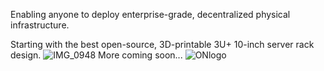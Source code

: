Enabling anyone to deploy enterprise-grade, decentralized physical infrastructure.

Starting with the best open-source, 3D-printable 3U+ 10-inch server rack design.
![IMG_0948](https://github.com/user-attachments/assets/9e8bf610-d241-4fcd-8ff2-a7f76825573e)
More coming soon... 
![ONlogo](https://github.com/user-attachments/assets/811353ff-a9cc-4ec7-a5a6-4fb195f77f63)
